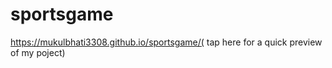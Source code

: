# sportsgame

https://mukulbhati3308.github.io/sportsgame/( tap here for a quick  preview of my poject)
